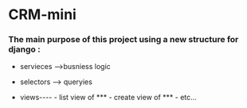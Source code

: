 # CRM-mini


### The main purpose of this project using a new structure for django :
  - servieces -->busniess logic
    
  - selectors --> queryies

  - views----
           - list view of ***
           - create view of ***
           - etc...
    
